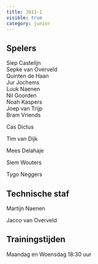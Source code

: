 ```yaml
---
title: JO13-1
visible: true
category: junior
---
```

## Spelers

S﻿iep Castelijn\
S﻿epke van Overveld\
Q﻿uinten de Haan\
J﻿ur Jochems\
L﻿uuk Naenen\
N﻿il Goorden\
N﻿oah Kaspers\
J﻿oep van Trijp\
B﻿ram Vriends

C﻿as Dictus

T﻿im van Dijk

M﻿ees Delahaje

S﻿iem Wouters

T﻿ygo Neggers

## Technische staf

M﻿artijn Naenen

J﻿acco van Overveld

## Trainingstijden

Maandag en Woensdag 18:30 uur